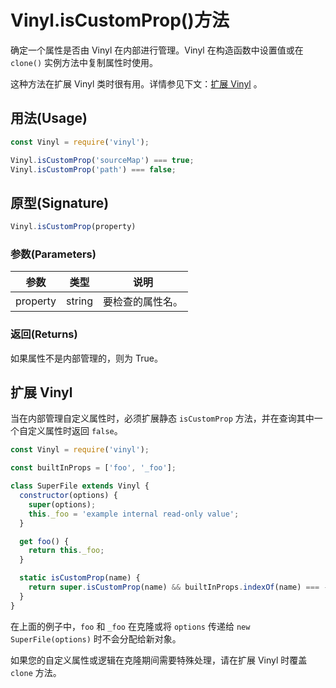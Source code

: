 <!-- front-matter
id: vinyl-iscustomprop
title: Gulp API Vinyl.isCustomProp()方法
hide_title: true
sidebar_label: Vinyl.isCustomProp()方法
-->

# Vinyl.isCustomProp()方法

确定一个属性是否由 Vinyl 在内部进行管理。Vinyl 在构造函数中设置值或在 `clone()` 实例方法中复制属性时使用。

这种方法在扩展 Vinyl 类时很有用。详情参见下文：[扩展 Vinyl][extending-vinyl-section] 。

## 用法(Usage)

```js
const Vinyl = require('vinyl');

Vinyl.isCustomProp('sourceMap') === true;
Vinyl.isCustomProp('path') === false;
```
<!-- ads -->

## 原型(Signature)

```js
Vinyl.isCustomProp(property)
```

### 参数(Parameters)

| 参数 | 类型 | 说明 |
|:--------------:|:------:|-------|
| property | string | 要检查的属性名。 |

### 返回(Returns)

如果属性不是内部管理的，则为 True。

<span id="extending-vinyl"></span>
## 扩展 Vinyl

当在内部管理自定义属性时，必须扩展静态 `isCustomProp` 方法，并在查询其中一个自定义属性时返回 `false`。

```js
const Vinyl = require('vinyl');

const builtInProps = ['foo', '_foo'];

class SuperFile extends Vinyl {
  constructor(options) {
    super(options);
    this._foo = 'example internal read-only value';
  }

  get foo() {
    return this._foo;
  }

  static isCustomProp(name) {
    return super.isCustomProp(name) && builtInProps.indexOf(name) === -1;
  }
}
```

在上面的例子中，`foo` 和 `_foo` 在克隆或将 `options` 传递给 `new SuperFile(options)` 时不会分配给新对象。

如果您的自定义属性或逻辑在克隆期间需要特殊处理，请在扩展 Vinyl 时覆盖 `clone` 方法。

[extending-vinyl-section]: #extending-vinyl
